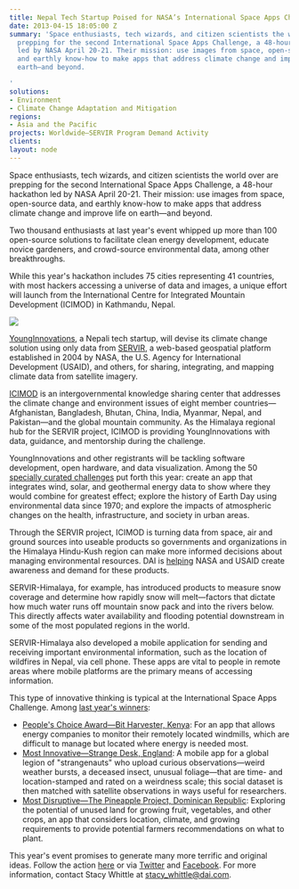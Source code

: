 ```yaml
---
title: Nepal Tech Startup Poised for NASA’s International Space Apps Challenge
date: 2013-04-15 18:05:00 Z
summary: 'Space enthusiasts, tech wizards, and citizen scientists the world over are
  prepping for the second International Space Apps Challenge, a 48-hour hackathon
  led by NASA April 20-21. Their mission: use images from space, open-source data,
  and earthly know-how to make apps that address climate change and improve life on
  earth—and beyond.

'
solutions:
- Environment
- Climate Change Adaptation and Mitigation
regions:
- Asia and the Pacific
projects: Worldwide—SERVIR Program Demand Activity
clients: 
layout: node
---
```


Space enthusiasts, tech wizards, and citizen scientists the world over are prepping for the second International Space Apps Challenge, a 48-hour hackathon led by NASA April 20-21. Their mission: use images from space, open-source data, and earthly know-how to make apps that address climate change and improve life on earth—and beyond.

Two thousand enthusiasts at last year's event whipped up more than 100 open-source solutions to facilitate clean energy development, educate novice gardeners, and crowd-source environmental data, among other breakthroughs.

While this year's hackathon includes 75 cities representing 41 countries, with most hackers accessing a universe of data and images, a unique effort will launch from the International Centre for Integrated Mountain Development (ICIMOD) in Kathmandu, Nepal.

![][1]

[YoungInnovations][2], a Nepali tech startup, will devise its climate change solution using only data from [SERVIR][3], a web-based geospatial platform established in 2004 by NASA, the U.S. Agency for International Development (USAID), and others, for sharing, integrating, and mapping climate data from satellite imagery.

[ICIMOD][4] is an intergovernmental knowledge sharing center that addresses the climate change and environment issues of eight member countries—Afghanistan, Bangladesh, Bhutan, China, India, Myanmar, Nepal, and Pakistan—and the global mountain community. As the Himalaya regional hub for the SERVIR project, ICIMOD is providing YoungInnovations with data, guidance, and mentorship during the challenge.

YoungInnovations and other registrants will be tackling software development, open hardware, and data visualization. Among the 50 [specially curated challenges][5] put forth this year: create an app that integrates wind, solar, and geothermal energy data to show where they would combine for greatest effect; explore the history of Earth Day using environmental data since 1970; and explore the impacts of atmospheric changes on the health, infrastructure, and society in urban areas.

Through the SERVIR project, ICIMOD is turning data from space, air and ground sources into useable products so governments and organizations in the Himalaya Hindu-Kush region can make more informed decisions about managing environmental resources. DAI is [helping][6] NASA and USAID create awareness and demand for these products.

SERVIR-Himalaya, for example, has introduced products to measure snow coverage and determine how rapidly snow will melt—factors that dictate how much water runs off mountain snow pack and into the rivers below. This directly affects water availability and flooding potential downstream in some of the most populated regions in the world.

SERVIR-Himalaya also developed a mobile application for sending and receiving important environmental information, such as the location of wildfires in Nepal, via cell phone. These apps are vital to people in remote areas where mobile platforms are the primary means of accessing information.

This type of innovative thinking is typical at the International Space Apps Challenge. Among [last year's winners][7]:

* [People's Choice Award—Bit Harvester, Kenya][8]: For an app that allows energy companies to monitor their remotely located windmills, which are difficult to manage but located where energy is needed most.
* [Most Innovative—Strange Desk, England][9]: A mobile app for a global legion of "strangenauts" who upload curious observations—weird weather bursts, a deceased insect, unusual foliage—that are time- and location-stamped and rated on a weirdness scale; this social dataset is then matched with satellite observations in ways useful for researchers.
* [Most Disruptive—The Pineapple Project, Dominican Republic][10]: Exploring the potential of unused land for growing fruit, vegetables, and other crops, an app that considers location, climate, and growing requirements to provide potential farmers recommendations on what to plant.

This year's event promises to generate many more terrific and original ideas. Follow the action [here][11] or via [Twitter][12] and [Facebook][13]. For more information, contact Stacy Whittle at stacy_whittle@dai.com.

[1]: https://assetify-dai.com/news/nepal-inner.jpg
[2]: http://www.younginnovations.com.np/
[3]: http://www.nasa.gov/mission_pages/servir/index.html
[4]: http://www.icimod.org
[5]: http://spaceappschallenge.org/challenges/
[6]: /our-work/projects/worldwide-servir-program-demand-activity
[7]: http://2012.spaceappschallenge.org/
[8]: http://www.talenthouse.com/creativeinvites/show/submission/detail/F96CT9
[9]: http://www.talenthouse.com/creativeinvites/show/submission/detail/SKTXHY
[10]: http://www.talenthouse.com/creativeinvites/preview/a36246850b573436ef6b4956df9d8780/571
[11]: http://spaceappschallenge.org/
[12]: https://twitter.com/spaceapps
[13]: https://www.facebook.com/spaceappschallenge
